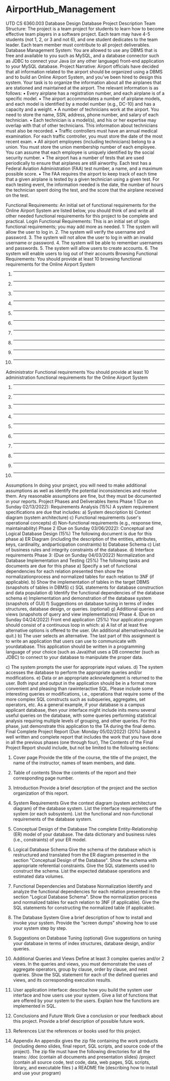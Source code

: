 # AirportHub_Management
UTD
CS 6360.003 Database Design
Database Project Description
Team Structure:
The project is a team project for students to learn how to become effective team players in a
software project. Each team may have 4-5 students (not 1, 2, or 3 and not 6), and one student
dedicates to the team leader. Each team member must contribute to all project deliverables.
Database Management System:
You are allowed to use any DBMS that is free and available to you such as MySQL, and a database 
connector such as JDBC to connect your Java (or any other language) front-end application to your 
MySQL database.
Project Narrative:
Airport officials have decided that all information related to the airport should be organized using a
DBMS and to build an Online Airport System, and you’ve been hired to design this system. Your task
is to organize the information about all the airplanes that are stationed and maintained at the airport. The
relevant information is as follows:
▪ Every airplane has a registration number, and each airplane is of a specific model.
▪ The airport accommodates a number of airplane models, and each model is identified by a model
number (e.g., DC-10) and has a capacity and a weight.
▪ A number of technicians work at the airport. You need to store the name, SSN, address, phone 
number, and salary of each technician.
▪ Each technician is a model(s), and his or her expertise may overlap with that of other technicians. This 
information about technicians must also be recorded.
▪ Traffic controllers must have an annual medical examination. For each traffic controller, you must 
store the date of the most recent exam.
▪ All airport employees (including technicians) belong to a union. You must store the union 
membership number of each employee. You can assume that each employee is uniquely identified
by the social security number.
▪ The airport has a number of tests that are used periodically to ensure that airplanes are still airworthy. 
Each test has a Federal Aviation Administration (FAA) test number, a name, and a maximum 
possible score.
▪ The FAA requires the airport to keep track of each time that a given airplane is tested by a given 
technician using a given test. For each testing event, the information needed is the date, the number 
of hours the technician spent doing the test, and the score that the airplane received on the test.

Functional Requirements:
An initial set of functional requirements for the Online Airport System are listed below, you should 
think of and write all other needed functional requirements for this project to be complete and 
practical. 
Login Functional Requirements:
This is an initial set of login functional requirements; you may add more as needed.
1: The system will allow the user to log in.
2. The system will verify the username and password.
3. The system will not allow the user to log in with an invalid username or password.
4. The system will be able to remember usernames and passwords.
5. The system will allow users to create accounts.
6. The system will enable users to log out of their accounts
Browsing Functional Requirements:
You should provide at least 10 browsing functional requirements for the Online Airport
System
1. ______________________________________________________________
2. ______________________________________________________________
3. ______________________________________________________________
4. ______________________________________________________________
5. ______________________________________________________________
6. ______________________________________________________________
7. ______________________________________________________________
8. ______________________________________________________________
9. ______________________________________________________________
10. ______________________________________________________________
Administrator Functional requirements 
You should provide at least 10 administration functional requirements for the Online 
Airport System
1. ______________________________________________________________
2. ______________________________________________________________
3. ______________________________________________________________
4. ______________________________________________________________
5. ______________________________________________________________
6. ______________________________________________________________
7. ______________________________________________________________
8. ______________________________________________________________
9. ______________________________________________________________
10. ______________________________________________________________

Assumptions
In doing your project, you will need to make additional assumptions as well as identify the 
potential inconsistencies and resolve them. Any reasonable assumptions are fine, but they must be 
documented in your reports. 
Project Phases and Deliverables Items
Phase 1 (Due on Sunday 02/13/2022): Requirements Analysis (15%)
A system requirement specifications are due that includes:
a) System description
b) Context diagram (system architecture)
c) Functional requirements (user's operational concepts)
d) Non-functional requirements (e.g., response time, maintainability)
Phase 2 (Due on Sunday 03/06/2022): Conceptual and Logical Database Design (15%)
The following document is due for this phase
a) ER Diagram (including the description of the entities, attributes, keys, 
cardinality, andparticipation constraints)
b) Database Schema
c) List of business rules and integrity constraints of the database.
d) Interface requirements
Phase 3: (Due on Sunday 04/03/2022) Normalization and Database Implementation and
Testing (25%)
The following tasks and documents are due for this phase
a) Specify a set of functional dependencies for each relation presented then show the 
normalizationprocess and normalized tables for each relation to 3NF (if applicable).
b) Show the implementation of tables in the target DBMS (snapshots of tables in DBMS)
c) SQL statements for database construction and data population
d) Identify the functional dependencies of the database schema
e) Implementation and demonstration of the database system (snapshots of GUI)
f) Suggestions on database tuning in terms of index structures, database design, or queries.
(optional)
g) Additional queries and views (snapshots of query and view implementations)
Phase 4. (Due on Sunday 04/24/2022) Front end application (25%)
Your application program should consist of a continuous loop in which:
a) A list of at least five alternative options is offered to the user. (An additional
alternativeshould be quit.)
b) The user selects an alternative.
The last part of this assignment is to write an application that users can use to 
communicate with yourdatabase. This application should be written in a programming 
language of your choice (such as Java)that uses a DB connecter (such as JDBC) to connect 
to your database to manipulate the proper data.

c) The system prompts the user for appropriate input values.
d) The system accesses the database to perform the appropriate queries and/or modifications.
e) Data or an appropriate acknowledgment is returned to the user.
Both input and output in the application should be in a format more convenient and pleasing 
than rawinteractive SQL. Please include some interesting queries or modifications, i.e., 
operations that require some of the more complex SQL constructs such as subqueries, 
aggregates, set operators, etc. As a general example, if your database is a campus applicant
database, then your interface might include inits menu several useful queries on the database, 
with some queries performing statistical analysis requiring multiple levels of grouping, and 
other queries.
For this phase, just demonstrate this application to the TA during the final demo.
 Final Complete Project Report (Due: Monday 05/02/2022) (20%)
Submit a well written and complete report that includes the work that you have done in all the 
previous phases (one through four), The Contents of the Final Project Report should include,
but not be limited to the following sections:
1. Cover page
Provide the title of the course, the title of the project, the name of the instructor, names of
team members, and date.
2. Table of contents
Show the contents of the report and their corresponding page number.
3. Introduction
Provide a brief description of the project and the section organization of this report.
4. System Requirements
Give the context diagram (system architecture diagram) of the database system.
List the interface requirements of the system (or each subsystem).
List the functional and non-functional requirements of the database system.
5. Conceptual Design of the Database
The complete Entity-Relationship (ER) model of your database.
The data dictionary and business rules (i.e., constraints) of your ER model.
6. Logical Database Schema
Give the schema of the database which is restructured and translated from the ER diagram
presented in the section "Conceptual Design of the Database". Show the schema with
appropriate referential constraints. Give the SQL statements used to construct the schema. List
the expected database operations and estimated data volumes.
7. Functional Dependencies and Database Normalization
Identify and analyze the functional dependencies for each relation presented in the section
"Logical Database Schema".
Show the normalization process and normalized tables for each relation to 3NF (if
applicable). Give the SQL statements for constructing the normalized table (if applicable).

8. The Database System
Give a brief description of how to install and invoke your system.
Provide the “screen dumps” showing how to use your system step by step.
9. Suggestions on Database Tuning (optional)
Give suggestions on tuning your database in terms of index structures, database design,
and/or queries.
10. Additional Queries and Views
Define at least 3 complex queries and/or 2 views. In the queries and views, you must
demonstrate the uses of aggregate operators, group by clause, order by clause, and nest
queries.
Show the SQL statement for each of the defined queries and views, and its corresponding
execution results.
11. User application interface: describe how you build the system user interface and how users
use your system. Give a list of functions that are offered by your system to the users. Explain
how the functions are implemented in SQL.
12. Conclusions and Future Work
Give a conclusion or your feedback about this project.
Provide a brief description of possible future work.
13. References
List the references or books used for this project.
14. Appendix
An appendix gives the zip file containing the work products (including demo slides, final
report, SQL scripts, and source code of the project).
The zip file must have the following directories for all the teams:
/doc (contain all documents and presentation slides)
/project (contain all source code, test code, data, web pages, SQL scripts, library, and
executable files )
a README file (describing how to install and use your program)
